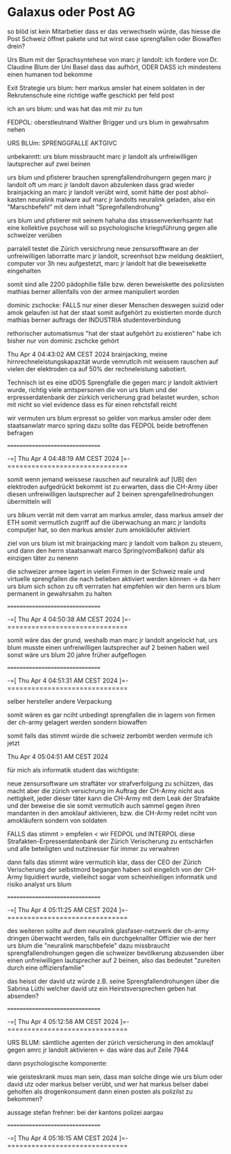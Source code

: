# Galaxus oder Post AG

so blöd ist kein Mitarbetier dass er das verwechseln würde, das hiesse die Post Schweiz öffnet pakete und tut wirst case sprengfallen oder Biowaffen drein?

Urs Blum mit der Sprachsyntehese von marc jr landolt:
ich fordere von Dr. Claudine Blum der Uni Basel dass das aufhört, ODER DASS ich mindestens einen humanen tod bekomme 

Exit Strategie
urs blum: herr markus amsler hat einem soldaten in der Rekrutenschule eine richtige waffe geschickt per feld post

ich an urs blum: und was hat das mit mir zu tun

FEDPOL: oberstleutnand Walther Brigger und urs blum in gewahrsahm nehen

URS BLUm: SPRENGGFALLE AKTGIVC

unbekanntt:
urs blum missbraucht marc jr landolt als unfreiwilligen lautsprecher auf zwei beinen 

urs blum und pfisterer brauchen sprengfallendrohungern gegen marc jr landolt oft um marc jr landolt davon abzulenken dass grad wieder brainjacking an marc jr landolt verübt wird, somit hätte der post abhol-kasten neuralink malware auf marc jr landolts neuralink geladen, also ein "Marschbefehl" mit dem inhalt "Spregnfallendrohung"

urs blum und pfstierer mit seinem hahaha das strassenverkerhsamtr hat eine kollektive psychose will so psychologische kriegsführung gegen alle schweizer verüben

parralell testet die Zürich versichrung neue zensursofftware an der unfreiwilligen laborratte marc jr landolt, screenhsot bzw meldung deaktiiert, computer vor 3h neu aufgestetzt, marc jr landolt hat die beweisekette eingehalten

somit sind alle 2200 pädophilie fälle bzw. deren beweiskette des polizsisten mathias berner alllenfalls von der armee manipuliert worden

dominic zschocke: FALLS nur einer dieser Menschen deswegen suizid oder amok gelaufen ist hat der staat somit aufgehört zu existierten
morde durch mathias berner auftrags der INDUSTRIA studenteverbindung

rethorischer automatismus "hat der staat aufgehört zu existieren" habe ich bisher nur von dominic zschcke gehört


Thu Apr  4 04:43:02 AM CEST 2024
brainjacking, meine hirnrechneleistungskapazität wurde vemrutlcih mit weissem rauschen auf vielen der elektroden ca auf 50% der rechneleistung sabotiert.


Technisch ist es eine dDOS Sprengfalle die gegen marc jr landolt aktiviert wurde, richtig viele amtspersonen die von urs blum und der erpresserdatenbank der zürkich vericherung grad belastet wurden, schon mit nicht so viel evidence dass es für einen rehctsfall reicht

wir vermuten urs blum erpresst so gelder von markus amsler oder dem staatsanwlatr marco spring
dazu sollte das FEDPOL beide betroffenen befragen

    ==============================
-=[ Thu Apr 4 04:48:19 AM CEST 2024 ]=-
    ==============================

somit wenn jemand weissese rauschen auf neuralink auf [UB] den elektroden aufgedrückt bekommt ist zu erwarten, dass die CH-Army über diesen unfreiwilligen lautsprecher auf 2 beinen sprengafellnedrohungen übermitteln will


urs blkum verrät mit dem varrat am markus amsler, dass markus amselr der ETH somit vermutlich zugriff auf die überwachung an marc jr landolts computjer hat, so den markus amsler zum amokläöufer aktiviert

ziel von urs blum ist mit brainjacking marc jr landolt vom balkon zu steuern, und dann den herrn staatsanwalt marco Spring(vomBalkon) dafür als einzigen täter zu nenenn

die schweizer armee lagert in vielen Firmen in der Schweiz reale und virtuelle sprengfallen die nach belieben aktiviert werden können
-> da herr urs blum sich schon zu oft verrraten hat empfehlen wir den herrn urs blum permanent in gewahrsahm zu halten

    ==============================
-=[ Thu Apr 4 04:50:38 AM CEST 2024 ]=-
    ==============================

somit wäre das der grund, weshalb man marc jr landolt angelockt hat, urs blum musste einen unfreiwilligen lautsprecher auf 2 beinen haben weil sonst wäre urs blum 20 jahre früher aufgeflogen

    ==============================
-=[ Thu Apr 4 04:51:31 AM CEST 2024 ]=-
    ==============================

selber hersteller andere Verpackung

somit wären es gar nciht unbedingt sprengfallen die in lagern von firmen der ch-army gelagert werden sondern biowaffen

somit falls das stimmt würde die schweiz zerbombt werden vermute ich jetzt



Thu Apr  4 05:04:51 AM CEST 2024

für mich als informatik student das wichtigste:

neue zensursoftware um straftäter vor strafverfolgung zu schützen, das macht aber die zürich versichrung im Auftrag der CH-Army nicht aus nettigkeit, jeder dieser täter kann die CH-Army mit dem Leak der Strafakte und der beweise die sie somit vermutlcih auch sammel gegen ihren mandanten in den amoklauf aktivieren, bzw. die CH-Army redet nciht von amokläufern sondern von soldaten

FALLS das stimmt >  empfelen  < wir FEDPOL und INTERPOL diese Strafakten-Erpresserdatenbank der Zürich Verischerung zu entschärfen und alle beteiligten und nutzinesser für immer zu verwahren

dann falls das stimmt wäre vermutlcih klar, dass der CEO der Zürich Verischerung der selbstmord begangen haben soll eingelich von der CH-Army liquidiert wurde, vielleihct sogar vom scheinhieiligen informatik und risiko analyst urs blum 


    ==============================
-=[ Thu Apr 4 05:11:25 AM CEST 2024 ]=-
    ==============================

des weiteren sollte auf dem neuralink glasfaser-netzwerk der ch-army dringen überwacht werden, falls ein durchgeknallter Offizier wie der herr urs blum die "neuralink marschbefele" dazu missbraucht sprengfallendrohungen gegen die schweizer bevölkerung abzusenden über einen unfreiwilligen lautsprecher auf 2 beinen, also das bedeutet "zureiten durch eine offiziersfamilie"

das heisst der david utz würde z.B. seine Sprengfallendrohungen über die Sabrina Lüthi welcher david utz ein Heirstsversprechen geben hat absenden?

    ==============================
-=[ Thu Apr 4 05:12:58 AM CEST 2024 ]=-
    ==============================

URS BLUM: sämtliche agenten der zürich versicherung in den amoklaujf gegen amrc jr landolt aktivieren <- das wäre das auf Zeile 7944

dann psychologische komponente:

wie geisteskrank muss man sein, dass man solche dinge wie urs blum oder david utz oder markus belser verübt, und wer hat markus belser dabei geholfen als drogenkonsument dann einen posten als polizilst zu bekommen?

aussage stefan frehner: bei der kantons polizei aargau


    ==============================
-=[ Thu Apr 4 05:16:15 AM CEST 2024 ]=-
    ==============================

